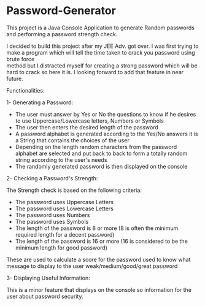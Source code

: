 
# Password-Generator
This project is a Java Console Application to generate Random passwords and performing a password strength check.

I decided to build this project after my JEE Adv. got over. I was first trying to make a program which will tell the time taken to crack you password using brute force  
method but I distracted myself for creating a strong password which will be hard to crack so here it is. I looking forward to add that feature in  near future.

Functionalities:

1- Generating a Password:

* The user must answer by Yes or No the questions to know if he desires to use Uppercase/Lowercase letters, Numbers or Symbols 
* The user then enters the desired length of the password
* A password alphabet is generated according to the Yes/No answers it is a String that contains the choices of the user
* Depending on the length random characters from the password alphabet are selected and put back to back to form a totally random string according to the user's needs
* The randomly generated password is then displayed on the console

2- Checking a Password's Strength:

The Strength check is based on the following criteria:

* The password uses Uppercase Letters
* The password uses Lowercase Letters
* The password uses Numbers
* The password uses Symbols
* The length of the password is 8 or more (8 is often the minimum required length for a decent password)
* The length of the password is 16 or more (16 is considered to be the minimum length for good password)

These are used to calculate a score for the password used to know what message to display to the user weak/medium/good/great password

3- Displaying Useful Information:

This is a minor feature that displays on the console so information for the user about password security.
